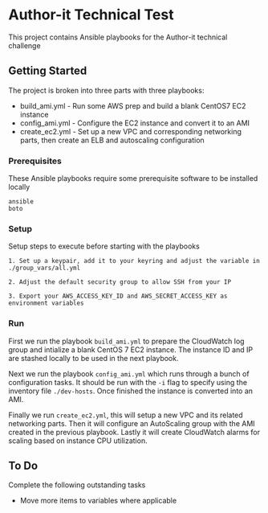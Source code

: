# Author-it Technical Test

This project contains Ansible playbooks for the Author-it technical challenge

## Getting Started

The project is broken into three parts with three playbooks:

* build_ami.yml  - Run some AWS prep and build a blank CentOS7 EC2 instance
* config_ami.yml - Configure the EC2 instance and convert it to an AMI
* create_ec2.yml - Set up a new VPC and corresponding networking parts, then create an ELB and autoscaling configuration

### Prerequisites

These Ansible playbooks require some prerequisite software to be installed locally

```
ansible
boto
```

### Setup

Setup steps to execute before starting with the playbooks

```
1. Set up a keypair, add it to your keyring and adjust the variable in ./group_vars/all.yml

2. Adjust the default security group to allow SSH from your IP

3. Export your AWS_ACCESS_KEY_ID and AWS_SECRET_ACCESS_KEY as environment variables
```

### Run

First we run the playbook `build_ami.yml` to prepare the CloudWatch log group and intialize a blank CentOS 7 EC2 instance. The instance ID and IP are stashed locally to be used in the next playbook.

Next we run the playbook `config_ami.yml` which runs through a bunch of configuration tasks. It should be run with the `-i` flag to specify using the inventory file `./dev-hosts`. Once finished the instance is converted into an AMI.

Finally we run `create_ec2.yml`, this will setup a new VPC and its related networking parts. Then it will configure an AutoScaling group with the AMI created in the previous playbook. Lastly it will create CloudWatch alarms for scaling based on instance CPU utilization.

## To Do

Complete the following outstanding tasks

- Move more items to variables where applicable
